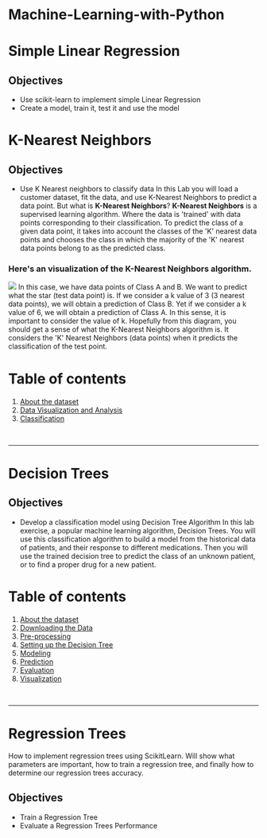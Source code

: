 # Machine-Learning-with-Python
# Simple Linear Regression
## Objectives
* Use scikit-learn to implement simple Linear Regression
* Create a model, train it, test it and use the model
# K-Nearest Neighbors
## Objectives
* Use K Nearest neighbors to classify data
In this Lab you will load a customer dataset, fit the data, and use K-Nearest Neighbors to predict a data point. But what is **K-Nearest Neighbors**?
**K-Nearest Neighbors** is a supervised learning algorithm. Where the data is 'trained' with data points corresponding to their classification. To predict the class of a given data point, it takes into account the classes of the 'K' nearest data points and chooses the class in which the majority of the 'K' nearest data points belong to as the predicted class.
### Here's an visualization of the K-Nearest Neighbors algorithm.

<img src="https://cf-courses-data.s3.us.cloud-object-storage.appdomain.cloud/IBMDeveloperSkillsNetwork-ML0101EN-SkillsNetwork/labs/Module%203/images/KNN_Diagram.png">
In this case, we have data points of Class A and B. We want to predict what the star (test data point) is. If we consider a k value of 3 (3 nearest data points), we will obtain a prediction of Class B. Yet if we consider a k value of 6, we will obtain a prediction of Class A.
In this sense, it is important to consider the value of k. Hopefully from this diagram, you should get a sense of what the K-Nearest Neighbors algorithm is. It considers the 'K' Nearest Neighbors (data points) when it predicts the classification of the test point.
<h1>Table of contents</h1>

<div class="alert alert-block alert-info" style="margin-top: 20px">
    <ol>
        <li><a href="#about_dataset">About the dataset</a></li>
        <li><a href="#visualization_analysis">Data Visualization and Analysis</a></li>
        <li><a href="#classification">Classification</a></li>
    </ol>
</div>
<br>
<hr>

# Decision Trees
## Objectives
* Develop a classification model using Decision Tree Algorithm
In this lab exercise, a popular machine learning algorithm, Decision Trees. You will use this classification algorithm to build a model from the historical data of patients, and their response to different medications. Then you will use the trained decision tree to predict the class of an unknown patient, or to find a proper drug for a new patient.
<h1>Table of contents</h1>

<div class="alert alert-block alert-info" style="margin-top: 20px">
    <ol>
        <li><a href="#about_dataset">About the dataset</a></li>
        <li><a href="#downloading_data">Downloading the Data</a></li>
        <li><a href="#pre-processing">Pre-processing</a></li>
        <li><a href="#setting_up_tree">Setting up the Decision Tree</a></li>
        <li><a href="#modeling">Modeling</a></li>
        <li><a href="#prediction">Prediction</a></li>
        <li><a href="#evaluation">Evaluation</a></li>
        <li><a href="#visualization">Visualization</a></li>
    </ol>
</div>
<br>
<hr>

# **Regression Trees**
How to implement regression trees using ScikitLearn. Will show what parameters are important, how to train a regression tree, and finally how to determine our regression trees accuracy.
## Objectives
* Train a Regression Tree
* Evaluate a Regression Trees Performance
